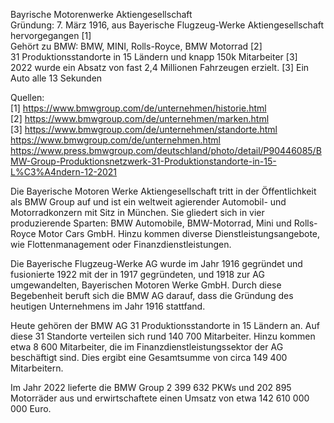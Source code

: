 Bayrische Motorenwerke Aktiengesellschaft  
Gründung: 7. März 1916, aus Bayerische Flugzeug-Werke Aktiengesellschaft hervorgegangen [1]  
Gehört zu BMW: BMW, MINI, Rolls-Royce, BMW Motorrad [2]  
31 Produktionsstandorte in 15 Ländern und knapp 150k Mitarbeiter [3]  
2022 wurde ein Absatz von fast 2,4 Millionen Fahrzeugen erzielt. [3] Ein Auto alle 13 Sekunden

Quellen:  
[1] https://www.bmwgroup.com/de/unternehmen/historie.html  
[2] https://www.bmwgroup.com/de/unternehmen/marken.html  
[3] https://www.bmwgroup.com/de/unternehmen/standorte.html  
https://www.bmwgroup.com/de/unternehmen.html
https://www.press.bmwgroup.com/deutschland/photo/detail/P90446085/BMW-Group-Produktionsnetzwerk-31-Produktionstandorte-in-15-L%C3%A4ndern-12-2021


Die Bayerische Motoren Werke Aktiengesellschaft tritt in der Öffentlichkeit als BMW Group auf und ist ein weltweit agierender Automobil- und Motorradkonzern mit Sitz in München. Sie gliedert sich in vier produzierende Sparten: BMW Automobile, BMW-Motorrad, Mini und Rolls-Royce Motor Cars GmbH. Hinzu kommen diverse Dienstleistungsangebote, wie Flottenmanagement oder Finanzdienstleistungen.  

Die Bayerische Flugzeug-Werke AG wurde im Jahr 1916 gegründet und fusionierte 1922 mit der in 1917 gegründeten, und 1918 zur AG umgewandelten, Bayerischen Motoren Werke GmbH. Durch diese Begebenheit beruft sich die BMW AG darauf, dass die Gründung des heutigen Unternehmens im Jahr 1916 stattfand.  

Heute gehören der BMW AG 31 Produktionsstandorte in 15 Ländern an. Auf diese 31 Standorte verteilen sich rund 140 700 Mitarbeiter. Hinzu kommen etwa 8 600 Mitarbeiter, die im Finanzdienstleistungssektor der AG beschäftigt sind. Dies ergibt eine Gesamtsumme von circa 149 400 Mitarbeitern.  

Im Jahr 2022 lieferte die BMW Group 2 399 632 PKWs und 202 895 Motorräder aus und erwirtschaftete einen Umsatz von etwa 142 610 000 000 Euro.  